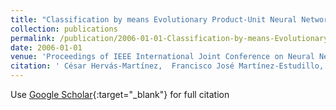 ```yaml
---
title: "Classification by means Evolutionary Product-Unit Neural Networks"
collection: publications
permalink: /publication/2006-01-01-Classification-by-means-Evolutionary-Product-Unit-Neural-Networks
date: 2006-01-01
venue: 'Proceedings of IEEE International Joint Conference on Neural Networks (IJCNN 2006)'
citation: ' César Hervás-Martínez,  Francisco José Martínez-Estudillo,  Pedro Antonio Gutiérrez, &quot;Classification by means Evolutionary Product-Unit Neural Networks.&quot; Proceedings of IEEE International Joint Conference on Neural Networks (IJCNN 2006), 2006, pp.2834--2842.'
---
```

Use [Google Scholar](https://scholar.google.com/scholar?q=Classification+by+means+Evolutionary+Product+Unit+Neural+Networks){:target="_blank"} for full citation